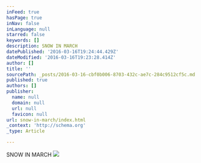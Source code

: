 ```yaml
---
inFeed: true
hasPage: true
inNav: false
inLanguage: null
starred: false
keywords: []
description: SNOW IN MARCH
datePublished: '2016-03-16T19:24:44.429Z'
dateModified: '2016-03-16T19:23:28.414Z'
author: []
title: ''
sourcePath: _posts/2016-03-16-cbf0b006-8703-432c-ae7c-284c9512cf5c.md
published: true
authors: []
publisher:
  name: null
  domain: null
  url: null
  favicon: null
url: snow-in-march/index.html
_context: 'http://schema.org'
_type: Article

---
```

SNOW IN MARCH
![](https://the-grid-user-content.s3-us-west-2.amazonaws.com/c3b3d430-cd3a-4371-8367-7691a539bd0a.png)